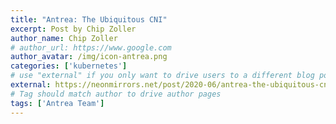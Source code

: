 ```yaml
---
title: "Antrea: The Ubiquitous CNI"
excerpt: Post by Chip Zoller 
author_name: Chip Zoller 
# author_url: https://www.google.com
author_avatar: /img/icon-antrea.png
categories: ['kubernetes']
# use "external" if you only want to drive users to a different blog post that lives outside this site.
external: https://neonmirrors.net/post/2020-06/antrea-the-ubiquitous-cni/
# Tag should match author to drive author pages
tags: ['Antrea Team']
---
```

